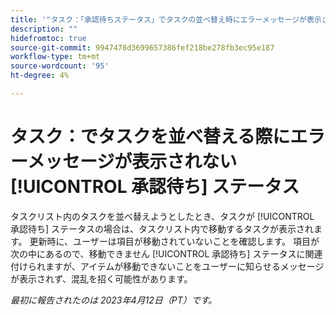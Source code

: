 ```yaml
---
title: '"タスク：「承認待ちステータス」でタスクの並べ替え時にエラーメッセージが表示されない'
description: ""
hidefromtoc: true
source-git-commit: 9947478d3699657386fef218be278fb3ec95e187
workflow-type: tm+mt
source-wordcount: '95'
ht-degree: 4%

---
```



# タスク：でタスクを並べ替える際にエラーメッセージが表示されない [!UICONTROL 承認待ち] ステータス

タスクリスト内のタスクを並べ替えようとしたとき、タスクが [!UICONTROL 承認待ち] ステータスの場合は、タスクリスト内で移動するタスクが表示されます。 更新時に、ユーザーは項目が移動されていないことを確認します。 項目が次の中にあるので、移動できません [!UICONTROL 承認待ち] ステータスに関連付けられますが、アイテムが移動できないことをユーザーに知らせるメッセージが表示されず、混乱を招く可能性があります。

_最初に報告されたのは 2023年4月12日（PT）です。_

